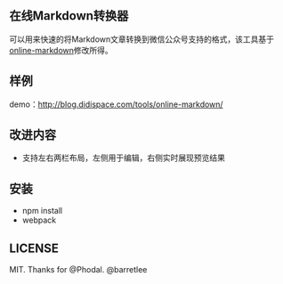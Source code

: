 ## 在线Markdown转换器

可以用来快速的将Markdown文章转换到微信公众号支持的格式，该工具基于[online-markdown](https://github.com/barretlee/online-markdown)修改所得。

## 样例

demo：http://blog.didispace.com/tools/online-markdown/

## 改进内容

- 支持左右两栏布局，左侧用于编辑，右侧实时展现预览结果

## 安装

- npm install
- webpack

## LICENSE

MIT. Thanks for @Phodal. @barretlee
